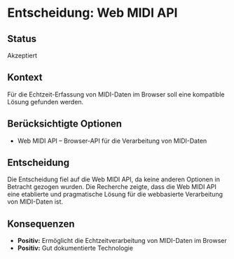 # Entscheidung: Web MIDI API

## Status

Akzeptiert

## Kontext

Für die Echtzeit-Erfassung von MIDI-Daten im Browser soll eine kompatible Lösung gefunden werden.

## Berücksichtigte Optionen

- Web MIDI API – Browser-API für die Verarbeitung von MIDI-Daten

## Entscheidung

Die Entscheidung fiel auf die Web MIDI API, da keine anderen Optionen in Betracht gezogen wurden. Die Recherche zeigte, dass die Web MIDI API eine etablierte und pragmatische Lösung für die webbasierte Verarbeitung von MIDI-Daten ist.

## Konsequenzen

- **Positiv:** Ermöglicht die Echtzeitverarbeitung von MIDI-Daten im Browser
- **Positiv:** Gut dokumentierte Technologie
